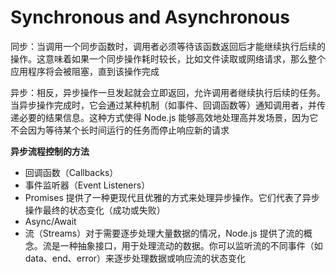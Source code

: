 # Synchronous and Asynchronous

同步：当调用一个同步函数时，调用者必须等待该函数返回后才能继续执行后续的操作。这意味着如果一个同步操作耗时较长，比如文件读取或网络请求，那么整个应用程序将会被阻塞，直到该操作完成

异步：相反，异步操作一旦发起就会立即返回，允许调用者继续执行后续的任务。当异步操作完成时，它会通过某种机制（如事件、回调函数等）通知调用者，并传递必要的结果信息。这种方式使得 Node.js 能够高效地处理高并发场景，因为它不会因为等待某个长时间运行的任务而停止响应新的请求

**异步流程控制的方法**

* 回调函数（Callbacks）
* 事件监听器（Event Listeners）
* Promises 提供了一种更现代且优雅的方式来处理异步操作。它们代表了异步操作最终的状态变化（成功或失败）
* Async/Await
* 流（Streams）对于需要逐步处理大量数据的情况，Node.js 提供了流的概念。流是一种抽象接口，用于处理流动的数据。你可以监听流的不同事件（如 data、end、error）来逐步处理数据或响应流的状态变化
